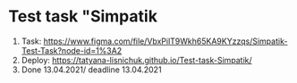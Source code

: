 # Test task "Simpatik

1. Task: https://www.figma.com/file/VbxPilT9Wkh65KA9KYzzqs/Simpatik-Test-Task?node-id=1%3A2
2. Deploy: https://tatyana-lisnichuk.github.io/Test-task-Simpatik/
3. Done 13.04.2021/ deadline 13.04.2021
